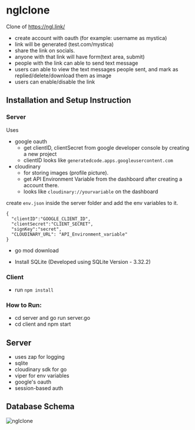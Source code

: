 # nglclone
   Clone of https://ngl.link/

   - create account with oauth (for example: username as mystica)
   - link will be generated (test.com/mystica)
   - share the link on socials.
   - anyone with that link will have form(text area, submit)
   - people with the link can able to send text message
   - users can able to view the text messages people sent, and mark as replied/delete/download them as image
   - users can enable/disable the link

## Installation and Setup Instruction

### Server
Uses
-  google oauth
   - get clientID, clientSecret from google developer console by creating a new project
   - clientID looks like ```generatedcode.apps.googleusercontent.com```
- cloudinary
   - for storing images (profile picture).
   - get API Environment Variable from the dashboard after creating a account there.
   - looks like ```cloudinary://yourvariable``` on the dashboard

create ```env.json``` inside the server folder and add the env variables to it.
```
{
  "clientID":"GOOGLE_CLIENT_ID",
  "clientSecret":"CLIENT_SECRET",
  "signKey":"secret",
  "CLOUDINARY_URL": "API_Environment_variable"
}
```

- go mod download

- Install SQLite (Developed using SQLite Version - 3.32.2)

### Client
- run ```npm install```

### How to Run:

- cd server and go run server.go
- cd client and npm start

## Server
- uses zap for logging
- sqlite
- cloudinary sdk for go
- viper for env variables
- google's oauth
- session-based auth

## Database Schema
![nglclone](https://user-images.githubusercontent.com/45729256/219892477-75653890-c5e2-4773-aebe-d91cee4b2299.png)